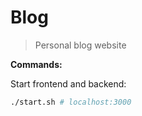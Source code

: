 # Blog

> Personal blog website

**Commands:**

Start frontend and backend:

```bash
./start.sh # localhost:3000
```

